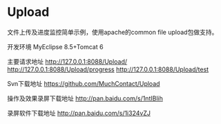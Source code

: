 Upload
======

文件上传及进度监控简单示例，使用apache的common file upload包做支持。

开发环境
MyEclipse 8.5+Tomcat 6

主要请求地址
http://127.0.0.1:8088/Upload/
http://127.0.0.1:8088/Upload/progress
http://127.0.0.1:8088/Upload/test

Svn下载地址
https://github.com/MuchContact/Upload

操作及效果录屏下载地址
http://pan.baidu.com/s/1ntIBlih

录屏软件下载地址
http://pan.baidu.com/s/1i324vZJ
